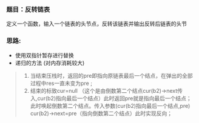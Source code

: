 ### 题目：反转链表  
定义一个函数，输入一个链表的头节点，反转该链表并输出反转后链表的头节  

### 思路:       
* 使用双指针暂存进行替换  
* 递归的方法 (对内存消耗较大)  
> 1.  当结束压栈时，返回的pre即指向原链表最后一个结点，在弹出的全部过程中res一直未变为pre ;   
> 2.  结束的标致cur=null （这个是由倒数第二个结点cur(b2)->next传入,cur(b2)指向最后一个结点）此时返回pre就是指向最后一个结点；
      此时唤起倒数第二个结点。传入参数(cur(b2)指向最后一个结点,pre) cur(b2)->next=pre（指向倒数第二个结点）此时实现反向；
